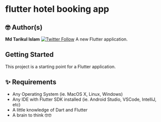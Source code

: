 # flutter hotel booking app
## 🤓 Author(s)
**Md Tarikul Islam** [![Twitter Follow](https://img.shields.io/twitter/follow/tarikul711.svg?style=social)](https://twitter.com/tarikul711)
A new Flutter application.

## Getting Started

This project is a starting point for a Flutter application.

## ✨ Requirements
* Any Operating System (ie. MacOS X, Linux, Windows)
* Any IDE with Flutter SDK installed (ie.  Android Studio, VSCode, IntelliJ, etc)
* A little knowledge of Dart and Flutter
* A brain to think 🤓🤓
